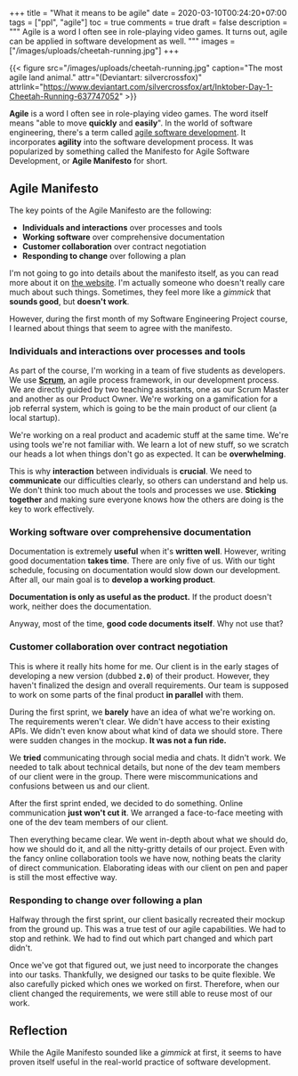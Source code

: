 +++
title = "What it means to be agile"
date = 2020-03-10T00:24:20+07:00
tags = ["ppl", "agile"]
toc = true
comments = true
draft = false
description = """
Agile is a word I often see in role-playing video games.
It turns out, agile can be applied in software development as well.
"""
images = ["/images/uploads/cheetah-running.jpg"]
+++

{{< figure src="/images/uploads/cheetah-running.jpg" caption="The most agile land animal." attr="(Deviantart: silvercrossfox)" attrlink="https://www.deviantart.com/silvercrossfox/art/Inktober-Day-1-Cheetah-Running-637747052" >}}

**Agile** is a word I often see in role-playing video games. The word itself
means "able to move **quickly** and **easily**". In the world of software
engineering, there's a term called [agile software development][agile-sd].
It incorporates **agility** into the software development process. It was
popularized by something called the Manifesto for Agile Software Development,
or **Agile Manifesto** for short.

## Agile Manifesto

The key points of the Agile Manifesto are the following:

- **Individuals and interactions** over processes and tools
- **Working software** over comprehensive documentation
- **Customer collaboration** over contract negotiation
- **Responding to change** over following a plan

I'm not going to go into details about the manifesto itself, as you can read
more about it on [the website][agile-manifesto]. I'm actually someone who
doesn't really care much about such things. Sometimes, they feel more like a
*gimmick* that **sounds good**, but **doesn't work**.

However, during the first month of my Software Engineering Project course, I
learned about things that seem to agree with the manifesto.

### **Individuals and interactions** over processes and tools

As part of the course, I'm working in a team of five students as developers.
We use [**Scrum**][scrum], an agile process framework, in our development
process. We are directly guided by two teaching assistants, one as our Scrum
Master and another as our Product Owner. We're working on a gamification for a
job referral system, which is going to be the main product of our client (a
local startup).

We're working on a real product and academic stuff at the same time. We're
using tools we're not familiar with. We learn a lot of new stuff, so we
scratch our heads a lot when things don't go as expected. It can be
**overwhelming**.

This is why **interaction** between individuals is **crucial**. We need to
**communicate** our difficulties clearly, so others can understand and help us.
We don't think too much about the tools and processes we use.
**Sticking together** and making sure everyone knows how the others are doing
is the key to work effectively.

### **Working software** over comprehensive documentation

Documentation is extremely **useful** when it's **written well**. However,
writing good documentation **takes time**. There are only five of us. With our
tight schedule, focusing on documentation would slow down our development.
After all, our main goal is to **develop a working product**.

**Documentation is only as useful as the product.** If the product doesn't work,
neither does the documentation.

Anyway, most of the time, **good code documents itself**. Why not use that?

### **Customer collaboration** over contract negotiation

This is where it really hits home for me. Our client is in the early stages of
developing a new version (dubbed **`2.0`**) of their product. However, they
haven't finalized the design and overall requirements. Our team is supposed to
work on some parts of the final product **in parallel** with them.

During the first sprint, we **barely** have an idea of what we're working on.
The requirements weren't clear. We didn't have access to their existing APIs.
We didn't even know about what kind of data we should store. There were sudden
changes in the mockup. **It was not a fun ride.**

We **tried** communicating through social media and chats. It didn't work. We
needed to talk about technical details, but none of the dev team members of our
client were in the group. There were miscommunications and confusions between
us and our client.

After the first sprint ended, we decided to do something. Online communication
**just won't cut it**. We arranged a face-to-face meeting with one of the dev
team members of our client.

Then everything became clear. We went in-depth about what we should do, how we
should do it, and all the nitty-gritty details of our project. Even with the
fancy online collaboration tools we have now, nothing beats the clarity of
direct communication. Elaborating ideas with our client on pen and paper is
still the most effective way.

### **Responding to change** over following a plan

Halfway through the first sprint, our client basically recreated their mockup
from the ground up. This was a true test of our agile capabilities. We had to
stop and rethink. We had to find out which part changed and which part didn't.

Once we've got that figured out, we just need to incorporate the changes into
our tasks. Thankfully, we designed our tasks to be quite flexible. We also
carefully picked which ones we worked on first. Therefore, when our client
changed the requirements, we were still able to reuse most of our work.

## Reflection

While the Agile Manifesto sounded like a *gimmick* at first, it seems to have
proven itself useful in the real-world practice of software development.

[agile-sd]: https://en.wikipedia.org/wiki/Agile_software_development
[agile-manifesto]: https://agilemanifesto.org
[scrum]: https://en.wikipedia.org/wiki/Scrum_(software_development)

